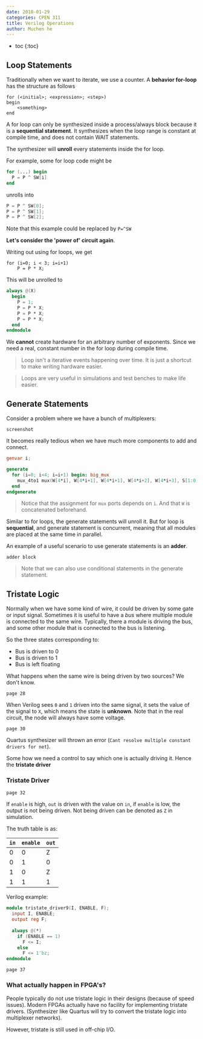 ```yaml
---
date: 2018-01-29
categories: CPEN 311
title: Verilog Operations
author: Muchen he
---
```




- toc
{:toc}


## Loop Statements

Traditionally when we want to iterate, we use a counter. A **behavior for-loop** has the structure as follows

```
for (<initial>; <expression>; <step>)
begin
	<something>
end
```

A for loop can only be synthesized inside a process/always block because it is a **sequential statement**. It synthesizes when the loop range is constant at compile time, and does not contain WAIT statements.

The synthesizer will **unroll** every statements inside the for loop.

For example, some for loop code might be

```verilog
for (...) begin
  P = P ^ SW[i]
end
```

unrolls into

```verilog
P = P ^ SW[0];
P = P ^ SW[1];
P = P ^ SW[2];
```

Note that this example could be replaced by `P=^SW`

**Let's consider the 'power of' circuit again**. 

Writing out using for loops, we get

```
for (i=0; i < 3; i=i+1)
	P = P * X;
```

This will be unrolled to

```verilog
always @(X)
  begin
    P = 1;
    P = P * X;
    P = P * X;
    P = P * X;
  end
endmodule
```

We **cannot** create hardware for an arbitrary number of exponents. Since we need a real, constant number in the for loop during compile time. 

> Loop isn't a iterative events happening over time. It is just a shortcut to make writing hardware easier.

> Loops are very useful in simulations and test benches to make life easier.

## Generate Statements

Consider a problem where we have a bunch of multiplexers:

`screenshot`

It becomes really tedious when we have much more components to add and connect. 

```verilog
genvar i;

generate
  for (i=0; i<4; i=i+1) begin: big_mux
    mux_4to1 mux(W[4*i], W[4*i+1], W[4*i+1], W[4*i+2], W[4*i+3], S[1:0], M[i]);
  end
endgenerate
```

> Notice that the assignment for `mux` ports depends on `i`. And that `W` is concatenated beforehand.

Similar to for loops, the generate statements will unroll it. But for loop is **sequential**, and generate statement is concurrent, meaning that all modules are placed at the same time in parallel.

An example of a useful scenario to use generate statements is an **adder**. 

`adder block`

> Note that we can also use conditional statements in the generate statement.

## Tristate Logic

Normally when we have some kind of wire, it could be driven by some gate or input signal. Sometimes it is useful to have a *bus* where multiple module is connected to the same wire. Typically, there a module is driving the bus, and some other module that is connected to the bus is listening. 

So the three states corresponding to:

- Bus is driven to 0
- Bus is driven to 1
- Bus is left floating

What happens when the same wire is being driven by two sources? We don't know. 

`page 28`

When Verilog sees `0` and `1` driven into the same signal, it sets the value of the signal to `X`, which means the state is **unknown**. Note that in the real circuit, the node will always have some voltage.

`page 30`

Quartus synthesizer will thrown an error (`Cant resolve multiple constant drivers for net`).

Some how we need a control to say which one is actually driving it. Hence the **tristate driver**

### Tristate Driver

`page 32`

If `enable` is high, `out` is driven with the value on `in`, if `enable` is low, the output is not being driven. Not being driven can be denoted as `Z` in simulation.

The truth table is as:

| `in` | `enable` | `out` |
| ---- | -------- | ----- |
| 0    | 0        | Z     |
| 0    | 1        | 0     |
| 1    | 0        | Z     |
| 1    | 1        | 1     |

Verilog example:

```verilog
module tristate_driver9(I, ENABLE, F);
  input I, ENABLE;
  output reg F;
  
  always @(*)
    if (ENABLE == 1)
      F <= I;
  	else
      F <= 1'bz;
endmodule
```

`page 37`

### What actually happen in FPGA's?

People typically do not use tristate logic in their designs (because of speed issues). Modern FPGAs actually have no facility for implementing tristate drivers. (Synthesizer like Quartus will try to convert the tristate logic into multiplexer networks).

However, tristate is still used in off-chip I/O. 